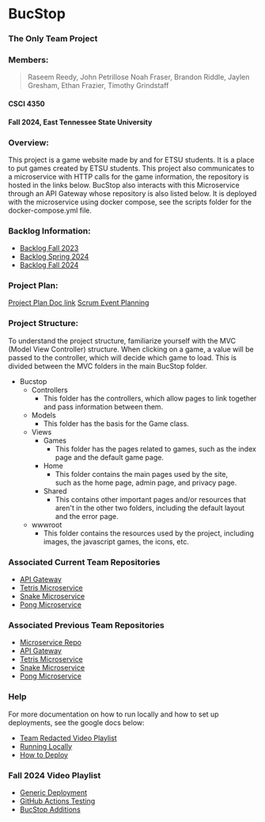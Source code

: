 # BucStop
### The Only Team Project
### Members:
> Raseem Reedy, John Petrillose
> Noah Fraser, Brandon Riddle, Jaylen Gresham, Ethan Frazier, Timothy Grindstaff
#### CSCI 4350
#### Fall 2024, East Tennessee State University

### Overview:
This project is a game website made by and for ETSU students. It is a place to put games created by ETSU students.
This project also communicates to a microservice with HTTP calls for the game information, the repository is hosted in the links below. BucStop also interacts with this Microservice through an API Gateway whose repository is also listed below. It is deployed with the microservice using docker compose, see the scripts folder for the docker-compose.yml file.

### Backlog Information:
* [Backlog Fall 2023](https://brandonbcb02.atlassian.net/jira/software/projects/SCRUM/boards/1/backlog?epics=visible&atlOrigin=eyJpIjoiMjgzYjkwZGI0ZjU3NDNiM2JhMDNiOWU4MDliZjQ0YjEiLCJwIjoiaiJ9)
* [Backlog Spring 2024](https://docs.google.com/document/d/100WxhA-8cx5tWQfZs9JMoHvPGJO37cdkfATp0Td0uos/edit?usp=sharing)
* [Backlog Fall 2024](https://trello.com/b/VqoLyTzg/the-one-and-only-team-sprint-3)
### Project Plan:
[Project Plan Doc link](https://docs.google.com/document/d/1Rj9RL2AsnaKzQHK0sj4mbrxVCkNEJ_8M-wuO77EWoY0/edit?usp=sharing)
[Scrum Event Planning](https://docs.google.com/document/d/1H_2U2hSDyX3V2vigKk-fZ8qMilso8QB-b2_PZI-PH8c/edit?usp=sharing)
### Project Structure: 
To understand the project structure, familiarize yourself with the
MVC (Model View Controller) structure. When clicking on a game, 
a value will be passed to the controller, which will decide which 
game to load. This is divided between the MVC folders in the main
BucStop folder.

* Bucstop
	* Controllers
		* This folder has the controllers, which allow pages to 
			link together and pass information between them.
	* Models
		* This folder has the basis for the Game class.
	* Views
		* Games
			* This folder has the pages related to games, such as
				the index page and the default game page.
		* Home
			* This folder contains the main pages used by the site, 				
				such as the home page, admin page, and privacy page.
		* Shared 
			* This contains other important pages and/or resources 
				that aren't in the other two folders, including the
				default layout and the error page.
	* wwwroot
		* This folder contains the resources used by the project, 
			including images, the javascript games, the icons, etc.
### Associated Current Team Repositories
* [API Gateway](https://github.com/TheOnlyTeam4350-001/Fall24_API_Gateway)
* [Tetris Microservice](https://github.com/TheOnlyTeam4350-001/TetrisFall24)
* [Snake Microservice](https://github.com/TheOnlyTeam4350-001/SnakeFall24)
* [Pong Microservice](https://github.com/TheOnlyTeam4350-001/PongFall24)
  
### Associated Previous Team  Repositories
* [Microservice Repo](https://github.com/Redacted-Team/4350_002_Fall23_MicroService)
* [API Gateway](https://github.com/Redacted-Team/4350_002_Fall23_APIGateway)
* [Tetris Microservice](https://github.com/Redacted-Team/4350_002_Fall23_Tetris)
* [Snake Microservice](https://github.com/Redacted-Team/4350_002_Fall23_Snake)
* [Pong Microservice](https://github.com/Redacted-Team/4350_002_Fall23_Pong)

### Help
For more documentation on how to run locally and how to set up deployments, see the google docs below:
* [Team Redacted Video Playlist](https://youtube.com/playlist?list=PLxsGO-QGipWmVzxFkVbA-o6BUW5eRdk3H&si=a7jHaNBgdTtXgoJ4)
* [Running Locally](https://docs.google.com/document/d/1gfUpjZNfqWyv1ohUW1IaS8fOhXp0hOx6tFQVXBADa8Q/edit?usp=sharing)
* [How to Deploy](https://docs.google.com/document/d/1VElVP9HrOafxdM0HfD9jjM8HvnzBSpXhhq1O9VtTTug/edit?usp=sharing)

### Fall 2024 Video Playlist
* [Generic Deployment](https://youtu.be/mM0eBJ7yaYU?si=86NLA3WyHIzv_-ny)
* [GitHub Actions Testing](https://youtu.be/qbKTXmtj7zc?si=hbHZLiWFqBlya8qs)
* [BucStop Additions](https://youtu.be/7e_GbIQLHg8?si=-TeMAlG_i7IrbwLQ)


